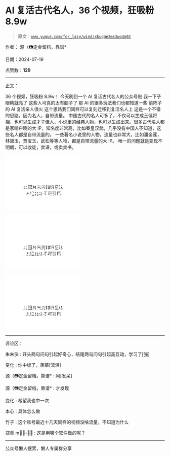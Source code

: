 # AI 复活古代名人，36 个视频，狂吸粉 8.9w

> 原文：[`www.yuque.com/for_lazy/wind/xkugge2ms3wo4q02`](https://www.yuque.com/for_lazy/wind/xkugge2ms3wo4q02)

作者： 源（📷定金留档，靠谱*

日期：2024-07-19

点赞数：**129**

* * *

正文：

36 个视频，狂吸粉 8.9w！ 今天刷到一个 AI 复活古代名人的公众号贴 我一下子眼睛就亮了 这些人可真的太有脑子了 那 AI 的很多玩法我们也都知道一些
前阵子的 AI 复活亲人很火 这个思路我们同样可以复刻迁移到复活名人上 这是一个不错的思路，因为名人，自带流量。
中国古代的名人可多了，不仅可以生成王侯将相，也可以生成才子佳人，小说里的经典人物，也可以生成出来。很多古代名人都是家喻户晓的大 IP，知名度非常高，比如秦皇汉武，几乎没有中国人不知道，这些名人都是自带流量的。
一些著名小说里的人物，流量也非常大，比如潘金莲，林黛玉，贾宝玉，武松等等人物，都是自带流量的大 IP。 唯一的问题就是变现不明朗，可以收徒，卖课，或卖卖书。

![](img/a1792f61bfca55e3db78e7624e46b28d.png "None")

![](img/7d1fc20b4bf67233d2ff09ea64cd3ab0.png "None")

![](img/6ac4cec0dd83c6123b95f9dc7f5234f6.png "None")

* * *

评论区：

朱朱侠 : 开头两句问句引起好奇心，结尾两句问句引起高互动，学习了[强]

变化 : 你中标了，羡慕[流泪]

源（📷定金留档，靠谱* : 阿[发呆]

源（📷定金留档，靠谱* : 才发现

变化 : 希望我也中一次

本心 : 具体怎么做

竹子 : 这个账号最近十几天同样的视频没啥流量，不知道为什么

郑青 m⃢👁-👁⃢ : 这是用哪个软件做的呢？

* * *

公众号懒人搜索，懒人专属群分享